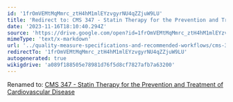 ```yaml
---
id: '1frOmVEMtMqMmrc_ztH4hM1mlEYzvgyrNU4qZZjuW9LU'
title: 'Redirect to: CMS 347 - Statin Therapy for the Prevention and Treatment of Cardiovascular Disease'
date: '2023-11-16T18:10:40.294Z'
source: 'https://drive.google.com/open?id=1frOmVEMtMqMmrc_ztH4hM1mlEYzvgyrNU4qZZjuW9LU'
mimeType: 'text/x-markdown'
url: '../quality-measure-specifications-and-recommended-workflows/cms-347-statin-therapy-for-the-prevention-and-treatment-of-cardiovascular-disease.md'
redirectTo: '1frOmVEMtMqMmrc_ztH4hM1mlEYzvgyrNU4qZZjuW9LU'
autogenerated: true
wikigdrive: 'a089f188505e78981d76f5d8cf7827afb7a63200'
---
```

Renamed to: [CMS 347 - Statin Therapy for the Prevention and Treatment of Cardiovascular Disease](../quality-measure-specifications-and-recommended-workflows/cms-347-statin-therapy-for-the-prevention-and-treatment-of-cardiovascular-disease.md)
